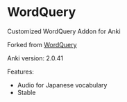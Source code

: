 # WordQuery
Customized WordQuery Addon for Anki

Forked from [WordQuery](https://github.com/finalion/WordQuery)

Anki version: 2.0.41

Features:
- Audio for Japanese vocabulary
- Stable
